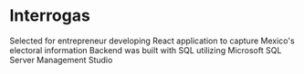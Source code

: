 # Interrogas
Selected for entrepreneur developing React application to capture Mexico's electoral information
Backend was built with SQL utilizing Microsoft SQL Server Management Studio
